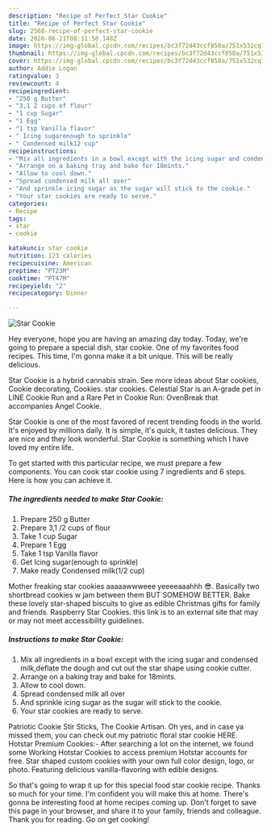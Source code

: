 ```yaml
---
description: "Recipe of Perfect Star Cookie"
title: "Recipe of Perfect Star Cookie"
slug: 2568-recipe-of-perfect-star-cookie
date: 2020-06-21T08:31:50.148Z
image: https://img-global.cpcdn.com/recipes/bc3f72d43ccf850a/751x532cq70/star-cookie-recipe-main-photo.jpg
thumbnail: https://img-global.cpcdn.com/recipes/bc3f72d43ccf850a/751x532cq70/star-cookie-recipe-main-photo.jpg
cover: https://img-global.cpcdn.com/recipes/bc3f72d43ccf850a/751x532cq70/star-cookie-recipe-main-photo.jpg
author: Addie Logan
ratingvalue: 3
reviewcount: 4
recipeingredient:
- "250 g Butter"
- "3,1 2 cups of flour"
- "1 cup Sugar"
- "1 Egg"
- "1 tsp Vanilla flavor"
- " Icing sugarenough to sprinkle"
- " Condensed milk12 cup"
recipeinstructions:
- "Mix all ingredients in a bowl except with the icing sugar and condensed milk,deflate the dough and cut out the star shape using cookie cutter."
- "Arrange on a baking tray and bake for 18mints."
- "Allow to cool down."
- "Spread condensed milk all over"
- "And sprinkle icing sugar as the sugar will stick to the cookie."
- "Your star cookies are ready to serve."
categories:
- Recipe
tags:
- star
- cookie

katakunci: star cookie 
nutrition: 123 calories
recipecuisine: American
preptime: "PT23M"
cooktime: "PT47M"
recipeyield: "2"
recipecategory: Dinner

---
```



![Star Cookie](https://img-global.cpcdn.com/recipes/bc3f72d43ccf850a/751x532cq70/star-cookie-recipe-main-photo.jpg)

Hey everyone, hope you are having an amazing day today. Today, we're going to prepare a special dish, star cookie. One of my favorites food recipes. This time, I'm gonna make it a bit unique. This will be really delicious.

Star Cookie is a hybrid cannabis strain. See more ideas about Star cookies, Cookie decorating, Cookies. star cookies. Celestial Star is an A-grade pet in LINE Cookie Run and a Rare Pet in Cookie Run: OvenBreak that accompanies Angel Cookie.

Star Cookie is one of the most favored of recent trending foods in the world. It's enjoyed by millions daily. It is simple, it's quick, it tastes delicious. They are nice and they look wonderful. Star Cookie is something which I have loved my entire life.


To get started with this particular recipe, we must prepare a few components. You can cook star cookie using 7 ingredients and 6 steps. Here is how you can achieve it.

<!--inarticleads1-->

##### The ingredients needed to make Star Cookie:

1. Prepare 250 g Butter
1. Prepare 3,1 /2 cups of flour
1. Take 1 cup Sugar
1. Prepare 1 Egg
1. Take 1 tsp Vanilla flavor
1. Get  Icing sugar(enough to sprinkle)
1. Make ready  Condensed milk(1/2 cup)


Mother freaking star cookies aaaaawwweee yeeeeaaahhh 😎. Basically two shortbread cookies w jam between them BUT SOMEHOW BETTER. Bake these lovely star-shaped biscuits to give as edible Christmas gifts for family and friends. Raspberry Star Cookies. this link is to an external site that may or may not meet accessibility guidelines. 

<!--inarticleads2-->

##### Instructions to make Star Cookie:

1. Mix all ingredients in a bowl except with the icing sugar and condensed milk,deflate the dough and cut out the star shape using cookie cutter.
1. Arrange on a baking tray and bake for 18mints.
1. Allow to cool down.
1. Spread condensed milk all over
1. And sprinkle icing sugar as the sugar will stick to the cookie.
1. Your star cookies are ready to serve.


Patriotic Cookie Stir Sticks, The Cookie Artisan. Oh yes, and in case ya missed them, you can check out my patriotic floral star cookie HERE. Hotstar Premium Cookies:- After searching a lot on the internet, we found some Working Hotstar Cookies to access premium Hotstar accounts for free. Star shaped custom cookies with your own full color design, logo, or photo. Featuring delicious vanilla-flavoring with edible designs. 

So that's going to wrap it up for this special food star cookie recipe. Thanks so much for your time. I'm confident you will make this at home. There's gonna be interesting food at home recipes coming up. Don't forget to save this page in your browser, and share it to your family, friends and colleague. Thank you for reading. Go on get cooking!
